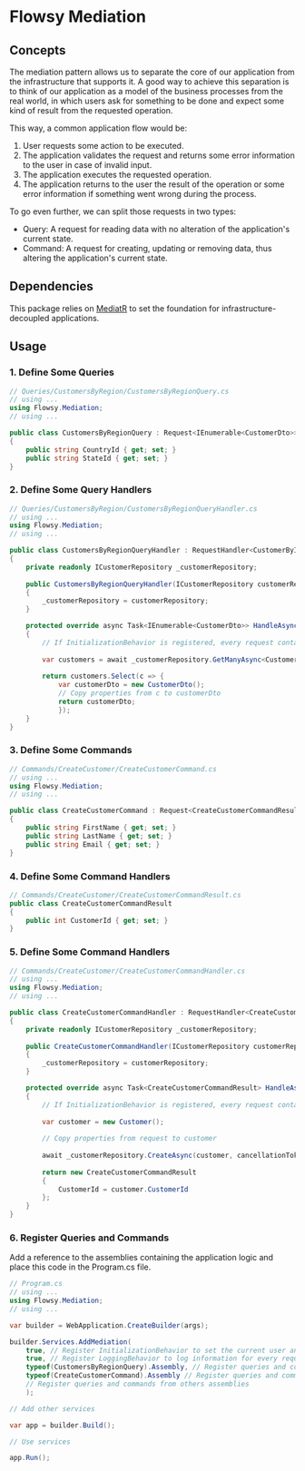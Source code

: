 # Flowsy Mediation

## Concepts
The mediation pattern allows us to separate the core of our application from the infrastructure that supports it.
A good way to achieve this separation is to think of our application as a model of the business processes from the real world, in which
users ask for something to be done and expect some kind of result from the requested operation.

This way, a common application flow would be:
1. User requests some action to be executed.
2. The application validates the request and returns some error information to the user in case of invalid input.
3. The application executes the requested operation.
4. The application returns to the user the result of the operation or some error information if something went wrong during the process.

To go even further, we can split those requests in two types:
* Query: A request for reading data with no alteration of the application's current state. 
* Command: A request for creating, updating or removing data, thus altering the application's current state.

## Dependencies
This package relies on [MediatR](https://www.nuget.org/packages/MediatR) to set the foundation for infrastructure-decoupled applications.

## Usage
### 1. Define Some Queries
```csharp
// Queries/CustomersByRegion/CustomersByRegionQuery.cs
// using ...
using Flowsy.Mediation;
// using ...

public class CustomersByRegionQuery : Request<IEnumerable<CustomerDto>>
{
    public string CountryId { get; set; }
    public string StateId { get; set; }
}
```

### 2. Define Some Query Handlers
```csharp
// Queries/CustomersByRegion/CustomersByRegionQueryHandler.cs
// using ...
using Flowsy.Mediation;
// using ...

public class CustomersByRegionQueryHandler : RequestHandler<CustomerByIdQuery, IEnumerable<CustomerDto>>
{
    private readonly ICustomerRepository _customerRepository;
    
    public CustomersByRegionQueryHandler(ICustomerRepository customerRepository)
    {
        _customerRepository = customerRepository;
    }

    protected override async Task<IEnumerable<CustomerDto>> HandleAsync(CustomersByRegionQuery request, CancellationToken cancellationToken)
    {
        // If InitializationBehavior is registered, every request contains the current user and culture.
    
        var customers = await _customerRepository.GetManyAsync<Customer>(request.CountryId, request.StateId, cancellationToken);
        
        return customers.Select(c => {
            var customerDto = new CustomerDto();
            // Copy properties from c to customerDto
            return customerDto;
            }); 
    }
}
```

### 3. Define Some Commands
```csharp
// Commands/CreateCustomer/CreateCustomerCommand.cs
// using ...
using Flowsy.Mediation;
// using ...

public class CreateCustomerCommand : Request<CreateCustomerCommandResult>
{
    public string FirstName { get; set; }
    public string LastName { get; set; }
    public string Email { get; set; }
}
```

### 4. Define Some Command Handlers
```csharp
// Commands/CreateCustomer/CreateCustomerCommandResult.cs
public class CreateCustomerCommandResult
{
    public int CustomerId { get; set; }
}
```

### 5. Define Some Command Handlers
```csharp
// Commands/CreateCustomer/CreateCustomerCommandHandler.cs
// using ...
using Flowsy.Mediation;
// using ...

public class CreateCustomerCommandHandler : RequestHandler<CreateCustomerCommand, CreateCustomerCommandResult>
{
    private readonly ICustomerRepository _customerRepository;
    
    public CreateCustomerCommandHandler(ICustomerRepository customerRepository)
    {
        _customerRepository = customerRepository;
    }

    protected override async Task<CreateCustomerCommandResult> HandleAsync(CreateCustomerCommand request, CancellationToken cancellationToken)
    {
        // If InitializationBehavior is registered, every request contains the current user and culture.
        
        var customer = new Customer();
        
        // Copy properties from request to customer
    
        await _customerRepository.CreateAsync(customer, cancellationToken);
        
        return new CreateCustomerCommandResult
        {
            CustomerId = customer.CustomerId
        }; 
    }
}
```

### 6. Register Queries and Commands
Add a reference to the assemblies containing the application logic and place this code in the Program.cs file.

```csharp
// Program.cs
// using ...
using Flowsy.Mediation;
// using ...

var builder = WebApplication.CreateBuilder(args);

builder.Services.AddMediation(
    true, // Register InitializationBehavior to set the current user and culture for every request
    true, // Register LoggingBehavior to log information for every request and its result
    typeof(CustomersByRegionQuery).Assembly, // Register queries and commands from this assembly
    typeof(CreateCustomerCommand).Assembly // Register queries and commands from this assembly
    // Register queries and commands from others assemblies
    );

// Add other services

var app = builder.Build();

// Use services

app.Run();
```
